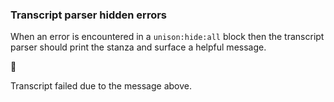 
### Transcript parser hidden errors

When an error is encountered in a `unison:hide:all` block
then the transcript parser should print the stanza
and surface a helpful message.



🛑

Transcript failed due to the message above.
